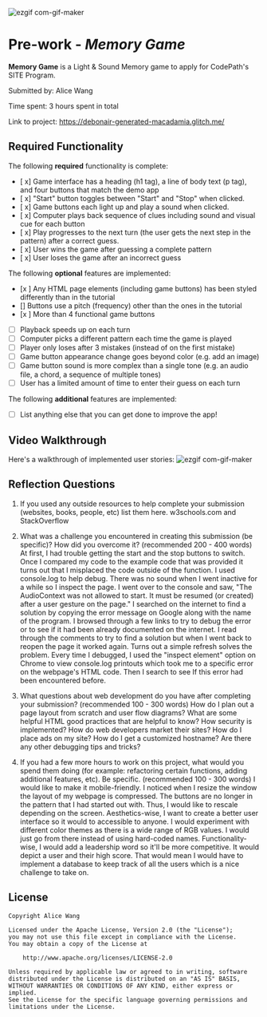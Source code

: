 ![ezgif com-gif-maker](https://user-images.githubusercontent.com/25407708/112243552-0452db80-8c0b-11eb-8232-1a85b2bfa1ff.gif)
# Pre-work - *Memory Game*

**Memory Game** is a Light & Sound Memory game to apply for CodePath's SITE Program. 

Submitted by: Alice Wang

Time spent: 3 hours spent in total

Link to project: https://debonair-generated-macadamia.glitch.me/

## Required Functionality

The following **required** functionality is complete:

* [ x] Game interface has a heading (h1 tag), a line of body text (p tag), and four buttons that match the demo app
* [ x] "Start" button toggles between "Start" and "Stop" when clicked. 
* [ x] Game buttons each light up and play a sound when clicked. 
* [ x] Computer plays back sequence of clues including sound and visual cue for each button
* [ x] Play progresses to the next turn (the user gets the next step in the pattern) after a correct guess. 
* [ x] User wins the game after guessing a complete pattern
* [ x] User loses the game after an incorrect guess

The following **optional** features are implemented:

* [x ] Any HTML page elements (including game buttons) has been styled differently than in the tutorial
* [] Buttons use a pitch (frequency) other than the ones in the tutorial
* [x ] More than 4 functional game buttons
* [ ] Playback speeds up on each turn
* [ ] Computer picks a different pattern each time the game is played
* [ ] Player only loses after 3 mistakes (instead of on the first mistake)
* [ ] Game button appearance change goes beyond color (e.g. add an image)
* [ ] Game button sound is more complex than a single tone (e.g. an audio file, a chord, a sequence of multiple tones)
* [ ] User has a limited amount of time to enter their guess on each turn

The following **additional** features are implemented:

- [ ] List anything else that you can get done to improve the app!

## Video Walkthrough

Here's a walkthrough of implemented user stories:
![![ezgif com-gif-maker](https://user-images.githubusercontent.com/25407708/112243607-1c2a5f80-8c0b-11eb-98e1-189038d6115b.gif)
](your-link-here)


## Reflection Questions
1. If you used any outside resources to help complete your submission (websites, books, people, etc) list them here. 
w3schools.com and StackOverflow 


2. What was a challenge you encountered in creating this submission (be specific)? How did you overcome it? (recommended 200 - 400 words) 
At first, I had trouble getting the start and the stop buttons to switch. Once I compared my code to the example code that was provided it turns out that I misplaced the code outside of the function. I used console.log to help debug. There was no sound when I went inactive for a while so I inspect the page. I went over to the console and saw, "The AudioContext was not allowed to start. It must be resumed (or created) after a user gesture on the page."  I searched on the internet to find a solution by copying the error message on Google along with the name of the program. I browsed through a few links to try to debug the error or to see if it had been already documented on the internet. I read through the comments to try to find a solution but when I went back to reopen the page it worked again. Turns out a simple refresh solves the problem. Every time I debugged, I used the "inspect element" option on Chrome to view console.log printouts which took me to a specific error on the webpage's HTML code. Then I search to see If this error had been encountered before. 
3. What questions about web development do you have after completing your submission? (recommended 100 - 300 words) 
How do I plan out a page layout from scratch and user flow diagrams?
What are some helpful HTML good practices that are helpful to know?
How security is implemented?
How do web developers market their sites?
How do I place ads on my site?
How do I get a customized hostname?
Are there any other debugging tips and tricks?


4. If you had a few more hours to work on this project, what would you spend them doing (for example: refactoring certain functions, adding additional features, etc). Be specific. (recommended 100 - 300 words) 
I would like to make it mobile-friendly. I noticed when I resize the window the layout of my webpage is compressed. The buttons are no longer in the pattern that I had started out with. Thus, I would like to rescale depending on the screen. Aesthetics-wise, I want to create a better user interface so it would to accessible to anyone. I would experiment with different color themes as there is a wide range of RGB values. I would just go from there instead of using hard-coded names. Functionality-wise, I would add a leadership word so it'll be more competitive. It would depict a user and their high score. That would mean I would have to implement a database to keep track of all the users which is a nice challenge to take on.




## License

    Copyright Alice Wang

    Licensed under the Apache License, Version 2.0 (the "License");
    you may not use this file except in compliance with the License.
    You may obtain a copy of the License at

        http://www.apache.org/licenses/LICENSE-2.0

    Unless required by applicable law or agreed to in writing, software
    distributed under the License is distributed on an "AS IS" BASIS,
    WITHOUT WARRANTIES OR CONDITIONS OF ANY KIND, either express or implied.
    See the License for the specific language governing permissions and
    limitations under the License.
